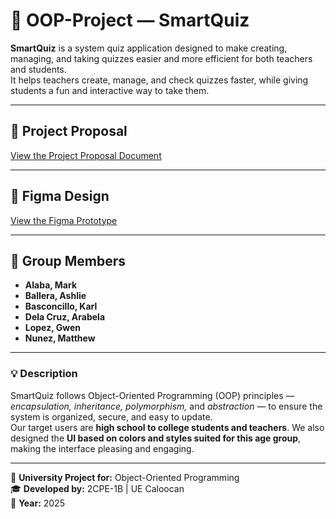 # 🧠 OOP-Project — SmartQuiz

**SmartQuiz** is a system quiz application designed to make creating, managing, and taking quizzes easier and more efficient for both teachers and students.  
It helps teachers create, manage, and check quizzes faster, while giving students a fun and interactive way to take them.

---

## 📄 Project Proposal
[View the Project Proposal Document](https://docs.google.com/document/d/19JO4S1_7ViTWFaAidPlPBWiOJv3_ipDtOxooZLMzUQc/edit?tab=t.0)

---

## 🎨 Figma Design
[View the Figma Prototype](https://www.figma.com/design/CKzZCiXJfmFZCZqrhqGMhk/SmartQuiz?node-id=237-2&p=f&t=8kZCJLdGNLikw4eb-0)

---

## 👥 Group Members
- **Alaba, Mark**  
- **Ballera, Ashlie**  
- **Basconcillo, Karl**  
- **Dela Cruz, Arabela**  
- **Lopez, Gwen**  
- **Nunez, Matthew**

---

### 💡 Description
SmartQuiz follows Object-Oriented Programming (OOP) principles — *encapsulation, inheritance, polymorphism,* and *abstraction* — to ensure the system is organized, secure, and easy to update.  
Our target users are **high school to college students and teachers**. We also designed the **UI based on colors and styles suited for this age group**, making the interface pleasing and engaging.

---

📅 **University Project for:** Object-Oriented Programming  
🎓 **Developed by:** 2CPE-1B | UE Caloocan  
📘 **Year:** 2025

